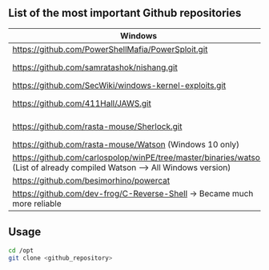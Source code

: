 ## List of the most important Github repositories

| Windows | Linux | BOTH |
| -- | -- | -- | 
| https://github.com/PowerShellMafia/PowerSploit.git | https://github.com/DominicBreuker/pspy | https://github.com/g0tmi1k/SecLists | 
| https://github.com/samratashok/nishang.git | https://github.com/jondonas/linux-exploit-suggester-2 | https://github.com/phackt/pentest.git |
| https://github.com/SecWiki/windows-kernel-exploits.git | |https://github.com/SecureAuthCorp/impacket.git |
| https://github.com/411Hall/JAWS.git | | https://github.com/carlospolop/privilege-escalation-awesome-scripts-suite.git | 
| https://github.com/rasta-mouse/Sherlock.git | | https://github.com/noraj/OSCP-Exam-Report-Template-Markdown.git |
| https://github.com/rasta-mouse/Watson (Windows 10 only) | | https://github.com/jpillora/chisel.git |
| https://github.com/carlospolop/winPE/tree/master/binaries/watson (List of already compiled Watson --> All Windows version) | | | 
| https://github.com/besimorhino/powercat | | |
|https://github.com/dev-frog/C-Reverse-Shell -> Became much more reliable|||

## Usage
```bash 
cd /opt
git clone <github_repository>
```
